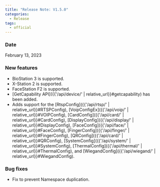```yaml
---
title: "Release Note: V1.5.0"
categories:
  - Release
tags:
  - official
---
```


### Date
February 13, 2023

### New features

* BioStation 3 is supported.
* X-Station 2 is supported.
* FaceStation F2 is supported.
* [GetCapability API]({{'/api/device/' | relative_url}}#getcapability) has been added.
* Adds support for the [RtspConfig]({{'/api/rtsp/' | relative_url}}#RTSPConfig), [VoipConfigEx]({{'/api/voip/' | relative_url}}#VOIPConfig), [CardConfig]({{'/api/card/' | relative_url}}#CardConfig), [DisplayConfig]({{'/api/display/' | relative_url}}#DisplayConfig), [FaceConfig]({{'/api/face/' | relative_url}}#FaceConfig), [FingerConfig]({{'/api/finger/' | relative_url}}#FingerConfig), 
[QRConfig]({{'/api/card/' | relative_url}}#QRConfig), [SystemConfig]({{'/api/system/' | relative_url}}#SystemConfig), [ThermalConfig]({{'/api/thermal/' | relative_url}}#ThermalConfig), and [WiegandConfig]({{'/api/wiegand/' | relative_url}}#WiegandConfig).

### Bug fixes

* Fix to prevent Namespace duplication.
